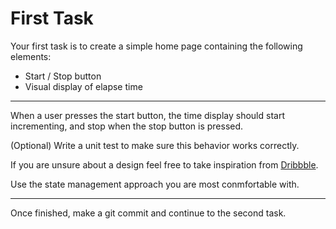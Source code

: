 # First Task

Your first task is to create a simple home page containing the following elements:

- Start / Stop button
- Visual display of elapse time

____

When a user presses the start button, the time display should start incrementing,
and stop when the stop button is pressed.

(Optional) Write a unit test to make sure this behavior works correctly.

If you are unsure about a design feel free to take inspiration from [Dribbble](https://dribbble.com/search/stopwatch).

Use the state management approach you are most conmfortable with.

____

Once finished, make a git commit and continue to the second task.